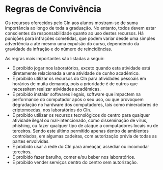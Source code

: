# Regras de Convivência

Os recursos oferecidos pelo CIn aos alunos mostram-se de suma importância ao longo de toda a graduação. No entanto, todos devem estar conscientes da responsabilidade quanto ao uso destes recursos. Há punições para infrações cometidas, que podem variar desde uma simples advertência a até mesmo uma expulsão do curso, dependendo da gravidade da infração e do número de reincidências.

As regras mais importantes são listadas a seguir:
- É proibido jogar nos laboratórios, exceto quando esta atividade está diretamente relacionada a uma atividade de cunho acadêmico.
- É proibido utilizar os recursos do CIn para atividades pessoais em horários de muita demanda, pois a prioridade é de outros que necessitem realizar atividades acadêmicas.
- É proibido instalar softwares ilegais, software que impactem na performance do computador após o seu uso, ou que provoquem degradação no hardware dos computadores, tais como mineradores de criptomoedas, nos laboratórios do CIn.
- É proibido utilizar os recursos tecnológicos do centro para qualquer atividade ilegal ou mal-intencionado, como disseminação de vírus, phishing, ou fazer qualquer tipo de ataque a computadores locais ou de terceiros. Sendo este último permitido apenas dentro de ambientes controlados, em algumas cadeiras, com autorização prévia de todas as partes envolvidas.
- É proibido usar a rede do CIn para ameaçar, assediar ou incomodar terceiros.
- É proibido fazer barulho, comer e/ou beber nos laboratórios.
- É proibido vender serviços dentro do centro sem autorização.